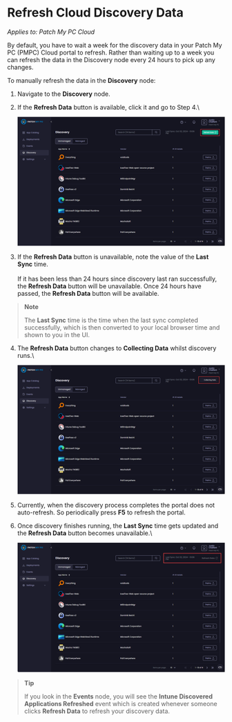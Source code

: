 # Refresh Cloud Discovery Data

_Applies to: Patch My PC Cloud_

By default, you have to wait a week for the discovery data in your Patch My PC (PMPC) Cloud portal to refresh. Rather than waiting up to a week you can refresh the data in the Discovery node every 24 hours to pick up any changes.

To manually refresh the data in the <strong>Discovery</strong> node:

1. Navigate to the <strong>Discovery</strong> node.
2.  If the <strong>Refresh Data</strong> button is available, click it and go to Step 4.\


    ![“Refresh Data” button available](/_images/image-(394).png "“Refresh Data” button available")


3. If the <strong>Refresh Data</strong> button is unavailable, note the value of the <strong>Last Sync</strong> time.\
   \
   If it has been less than 24 hours since discovery last ran successfully, the <strong>Refresh Data</strong> button will be unavailable. Once 24 hours have passed, the <strong>Refresh Data</strong> button will be available.

<blockquote class="wp-block-quote">
<p><strong>Note</strong></p>
<p>The <strong>Last Sync</strong> time is the time when the last sync completed successfully, which is then converted to your local browser time and shown to you in the UI.</p>
</blockquote>

4.  The <strong>Refresh Data</strong> button changes to <strong>Collecting Data</strong> whilst discovery runs.\


    ![“Refresh Data” button changed to “Collecting Data” whilst discovery runs](/_images/image-(395).png "“Refresh Data” button changed to “Collecting Data” whilst discovery runs")
5. Currently, when the discovery process completes the portal does not auto-refresh. So periodically press <strong>F5</strong> to refresh the portal.
6.  Once discovery finishes running, the <strong>Last Sync</strong> time gets updated and the <strong>Refresh Data</strong> button becomes unavailable.\


    ![“Last Sync” time updated and “Refresh data” unavailable](/_images/image-(396).png "“Last Sync” time updated and “Refresh data” unavailable")

<blockquote class="wp-block-quote">
<p><strong>Tip</strong></p>
<p>If you look in the <strong>Events</strong> node, you will see the <strong>Intune Discovered Applications Refreshed</strong> event which is created whenever someone clicks <strong>Refresh Data</strong> to refresh your discovery data.</p>
</blockquote>